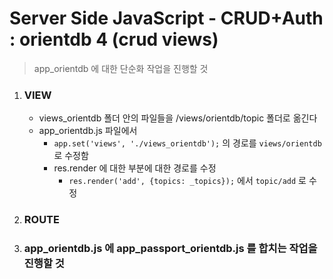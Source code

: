 # Server Side JavaScript - CRUD+Auth : orientdb 4 (crud views)

> app_orientdb 에 대한 단순화 작업을 진행할 것

1. ### VIEW

   - views_orientdb 폴더 안의 파일들을 /views/orientdb/topic 폴더로 옮긴다
   - app_orientdb.js 파일에서
     - `app.set('views', './views_orientdb');` 의 경로를 `views/orientdb` 로 수정함
     - res.render 에 대한 부분에 대한 경로를 수정
       - `res.render('add', {topics: _topics});` 에서 `topic/add` 로 수정

2. ### ROUTE

3. ### app_orientdb.js 에 app_passport_orientdb.js 를 합치는 작업을 진행할 것

